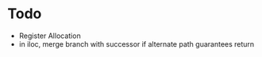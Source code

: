 # Todo
- Register Allocation
- in iloc, merge branch with successor if alternate path guarantees return

